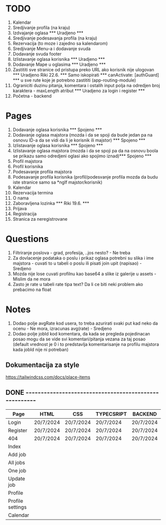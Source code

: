 # TODO

1. Kalendar
2. Sredjivanje profila (na kraju)
3. Izdvajanje oglasa *** Uradjeno *** 
4. Sredjivanje podesavanja profila (na kraju)
5. Rezervacija (to moze i zajedno sa kalendarom)
6. Sredjivanje Menu-a i dodavanje svuda
7. Dodavanje svuda footer
8. Izlistavanje oglasa korisnika *** Uradjeno *** 
7. Dodavanje Mape u oglasima *** Uradjeno *** 
9. Zastititi sve stranice od pristupa preko URL ako korisnik nije ulogovan *** Uradjeno Riki 22.6. *** 
    Samo iskopirati *** canActivate: [authGuard] *** u sve rute koje je potrebno zastititi (app-routing-module)
10. Ograniciti duzinu pitanja, komentara i ostalih input polja na odredjen broj karaktera - maxLength atribut 
*** Uradjeno za login i register ***
11. Početna - backend

# Pages

1. Dodavanje oglasa korisnika *** Spojeno ***  
2. Dodavanje oglasa majstora (mozda i da se spoji da bude jedan pa na osnovu ID-a da se vidi da li je korisnik ili majstor) *** Spojeno *** 
3. Izlistavanje oglasa korisnika *** Spojeno *** 
4. Izlistavanje oglasa majstora (mozda i da se spoji pa da na osnovu boola se prikazu samo odredjeni oglasi ako spojimo iznad)*** Spojeno *** 
5. Profil majstora
6. Profil korisnika
7. Podesavanje profila majstora
8. Podesavanje profila korisnika (profil/podesvanje profila mozda da budu iste stranice samo sa *ngIf majstor/korisnik) 
9. Kalendar
10. Rezervacija termina
11. O nama
12. Zaboravljena lozinka *** Riki 19.6. ***
13. Prijava
14. Registracija
15. Stranica za neregistrovane


# Questions

1. Filtriranje poslova - grad, profesija, ..jos nesto? - Ne treba
2. Za dovlacenje podataka o poslu i prikaz oglasa potrebni su slika i ime majstora - cuvati to u tabeli o poslu ili pisati join upit (napisao) - Sredjeno
3. Mozda nije lose cuvati profilnu kao base64 a slike iz galerije u assets - Mislim da ne mora
4. Zasto je rate u tabeli rate tipa text? Da li ce biti neki problem ako prebacimo na float


# Notes

1. Dodao polje avgRate kod usera, to treba azurirati svaki put kad neko da ocenu - Ne mora, izracunas avg(rate) - Sredjeno
2. Dodao polje jobId kod komentara, da kada se pregleda pojedinacan posao mogu da se vide svi komentari/pitanja
vezana za taj posao (default vrednost je 0 i to predstavlja komentarisanje na profilu majstora kada jobId nije
ni potreban)

## Dokumentacija za style
https://tailwindcss.com/docs/place-items




## DONE ------------------------------------------------------

| Page             | HTML      | CSS       | TYPECSRIPT | BACKEND   | TEST      |
|------------------|-----------|-----------|------------|-----------|-----------|
| Login            | 20/7/2024 | 20/7/2024 | 20/7/2024  | 20/7/2024 |           |
| Register         | 20/7/2024 | 20/7/2024 | 20/7/2024  | 20/7/2024 |           |
| 404              | 20/7/2024 | 20/7/2024 | 20/7/2024  | 20/7/2024 | 20/7/2024 |
| Index            |           |           |            |           |           |
| Add job          |           |           |            |           |           |
| All jobs         |           |           |            |           |           |
| One job          |           |           |            |           |           |
| Update job       |           |           |            |           |           |
| Profile          |           |           |            |           |           |
| Profile settings |           |           |            |           |           |
| Calendar         |           |           |            |           |           |